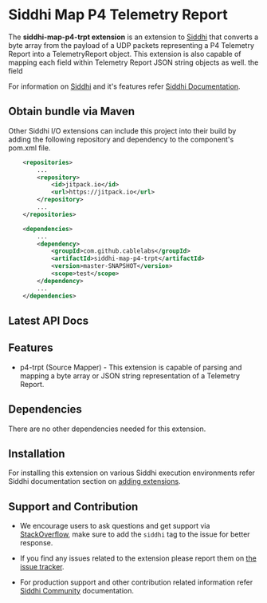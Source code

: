 Siddhi Map P4 Telemetry Report
======================================

The **siddhi-map-p4-trpt extension** is an extension to <a target="_blank" href="https://siddhi.io/">Siddhi</a> that converts
a byte array from the payload of a UDP packets representing a P4 Telemetry Report into a TelemetryReport object.
This extension is also capable of mapping each field within Telemetry Report JSON string objects as well.
the field 

For information on <a target="_blank" href="https://siddhi.io/">Siddhi</a> and it's features refer <a target="_blank" href="https://siddhi.io/redirect/docs.html">Siddhi Documentation</a>. 

## Obtain bundle via Maven

Other Siddhi I/O extensions can include this project into their build by adding the following repository and dependency
to the component's pom.xml file.

```xml
    <repositories>
        ...
        <repository>
            <id>jitpack.io</id>
            <url>https://jitpack.io</url>
        </repository>
        ...
    </repositories>
```

```xml
    <dependencies>
        ...
        <dependency>
            <groupId>com.github.cablelabs</groupId>
            <artifactId>siddhi-map-p4-trpt</artifactId>
            <version>master-SNAPSHOT</version>
            <scope>test</scope>
        </dependency>
        ...
    </dependencies>
```

## Latest API Docs

## Features

* p4-trpt (Source Mapper) - This extension is capable of parsing and mapping a byte array or JSON string representation
  of a Telemetry Report. 
    
## Dependencies 

There are no other dependencies needed for this extension.

## Installation
   
For installing this extension on various Siddhi execution environments refer Siddhi documentation section on <a target="_blank" href="https://siddhi.io/redirect/add-extensions.html">adding extensions</a>.
   
## Support and Contribution
   
* We encourage users to ask questions and get support via <a target="_blank" href="https://stackoverflow.com/questions/tagged/siddhi">StackOverflow</a>, make sure to add the `siddhi` tag to the issue for better response.

* If you find any issues related to the extension please report them on <a target="_blank" href="https://github.com/siddhi-io/siddhi-map-p4-trpt/issues">the issue tracker</a>.

* For production support and other contribution related information refer <a target="_blank" href="https://siddhi.io/community/">Siddhi Community</a> documentation.
